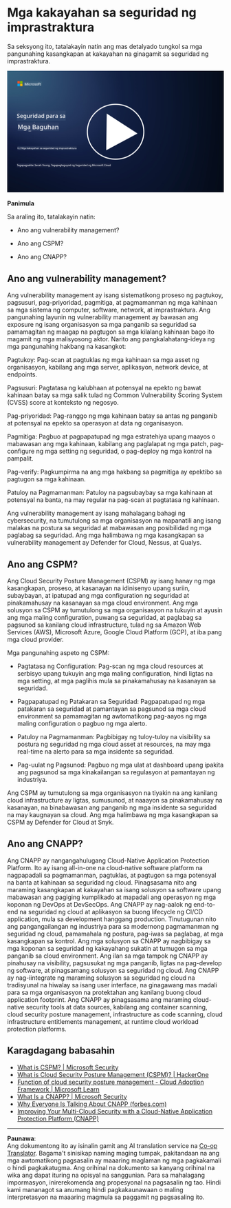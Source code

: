 <!--
CO_OP_TRANSLATOR_METADATA:
{
  "original_hash": "7d79ba0e7668b3bdae1fba7aa047f6c0",
  "translation_date": "2025-09-04T00:14:48+00:00",
  "source_file": "6.2 Infrastructure security capabilities.md",
  "language_code": "tl"
}
-->
# Mga kakayahan sa seguridad ng imprastraktura

Sa seksyong ito, tatalakayin natin ang mas detalyado tungkol sa mga pangunahing kasangkapan at kakayahan na ginagamit sa seguridad ng imprastraktura.

[![Panoorin ang video](../../translated_images/6-2_placeholder.f7538e1d434bd1ef305625337af1f71c49c86582d6f2d5dbc0d349cae2086e01.tl.png)](https://learn-video.azurefd.net/vod/player?id=cc87bbae-0fea-4899-9f09-868724719b96)

**Panimula**

Sa araling ito, tatalakayin natin:

- Ano ang vulnerability management?

- Ano ang CSPM?

- Ano ang CNAPP?

## Ano ang vulnerability management?

Ang vulnerability management ay isang sistematikong proseso ng pagtukoy, pagsusuri, pag-priyoridad, pagmitiga, at pagmamanman ng mga kahinaan sa mga sistema ng computer, software, network, at imprastraktura. Ang pangunahing layunin ng vulnerability management ay bawasan ang exposure ng isang organisasyon sa mga panganib sa seguridad sa pamamagitan ng maagap na pagtugon sa mga kilalang kahinaan bago ito magamit ng mga malisyosong aktor. Narito ang pangkalahatang-ideya ng mga pangunahing hakbang na kasangkot:

Pagtukoy: Pag-scan at pagtuklas ng mga kahinaan sa mga asset ng organisasyon, kabilang ang mga server, aplikasyon, network device, at endpoints.

Pagsusuri: Pagtatasa ng kalubhaan at potensyal na epekto ng bawat kahinaan batay sa mga salik tulad ng Common Vulnerability Scoring System (CVSS) score at konteksto ng negosyo.

Pag-priyoridad: Pag-ranggo ng mga kahinaan batay sa antas ng panganib at potensyal na epekto sa operasyon at data ng organisasyon.

Pagmitiga: Pagbuo at pagpapatupad ng mga estratehiya upang maayos o mabawasan ang mga kahinaan, kabilang ang paglalapat ng mga patch, pag-configure ng mga setting ng seguridad, o pag-deploy ng mga kontrol na pampalit.

Pag-verify: Pagkumpirma na ang mga hakbang sa pagmitiga ay epektibo sa pagtugon sa mga kahinaan.

Patuloy na Pagmamanman: Patuloy na pagsubaybay sa mga kahinaan at potensyal na banta, na may regular na pag-scan at pagtatasa ng kahinaan.

Ang vulnerability management ay isang mahalagang bahagi ng cybersecurity, na tumutulong sa mga organisasyon na mapanatili ang isang malakas na postura sa seguridad at mabawasan ang posibilidad ng mga paglabag sa seguridad. Ang mga halimbawa ng mga kasangkapan sa vulnerability management ay Defender for Cloud, Nessus, at Qualys.

## Ano ang CSPM?

Ang Cloud Security Posture Management (CSPM) ay isang hanay ng mga kasangkapan, proseso, at kasanayan na idinisenyo upang suriin, subaybayan, at ipatupad ang mga configuration ng seguridad at pinakamahusay na kasanayan sa mga cloud environment. Ang mga solusyon sa CSPM ay tumutulong sa mga organisasyon na tukuyin at ayusin ang mga maling configuration, puwang sa seguridad, at paglabag sa pagsunod sa kanilang cloud infrastructure, tulad ng sa Amazon Web Services (AWS), Microsoft Azure, Google Cloud Platform (GCP), at iba pang mga cloud provider.

Mga pangunahing aspeto ng CSPM:

- Pagtatasa ng Configuration: Pag-scan ng mga cloud resources at serbisyo upang tukuyin ang mga maling configuration, hindi ligtas na mga setting, at mga paglihis mula sa pinakamahusay na kasanayan sa seguridad.

- Pagpapatupad ng Patakaran sa Seguridad: Pagpapatupad ng mga patakaran sa seguridad at pamantayan sa pagsunod sa mga cloud environment sa pamamagitan ng awtomatikong pag-aayos ng mga maling configuration o pagbuo ng mga alerto.

- Patuloy na Pagmamanman: Pagbibigay ng tuloy-tuloy na visibility sa postura ng seguridad ng mga cloud asset at resources, na may mga real-time na alerto para sa mga insidente sa seguridad.

- Pag-uulat ng Pagsunod: Pagbuo ng mga ulat at dashboard upang ipakita ang pagsunod sa mga kinakailangan sa regulasyon at pamantayan ng industriya.

Ang CSPM ay tumutulong sa mga organisasyon na tiyakin na ang kanilang cloud infrastructure ay ligtas, sumusunod, at naaayon sa pinakamahusay na kasanayan, na binabawasan ang panganib ng mga insidente sa seguridad na may kaugnayan sa cloud. Ang mga halimbawa ng mga kasangkapan sa CSPM ay Defender for Cloud at Snyk.

## Ano ang CNAPP?

Ang CNAPP ay nangangahulugang Cloud-Native Application Protection Platform. Ito ay isang all-in-one na cloud-native software platform na nagpapadali sa pagmamanman, pagtuklas, at pagtugon sa mga potensyal na banta at kahinaan sa seguridad ng cloud. Pinagsasama nito ang maraming kasangkapan at kakayahan sa isang solusyon sa software upang mabawasan ang pagiging kumplikado at mapadali ang operasyon ng mga koponan ng DevOps at DevSecOps. Ang CNAPP ay nag-aalok ng end-to-end na seguridad ng cloud at aplikasyon sa buong lifecycle ng CI/CD application, mula sa development hanggang production. Tinutugunan nito ang pangangailangan ng industriya para sa modernong pagmamanman ng seguridad ng cloud, pamamahala ng postura, pag-iwas sa paglabag, at mga kasangkapan sa kontrol. Ang mga solusyon sa CNAPP ay nagbibigay sa mga koponan sa seguridad ng kakayahang sukatin at tumugon sa mga panganib sa cloud environment. Ang ilan sa mga tampok ng CNAPP ay pinahusay na visibility, pagsusukat ng mga panganib, ligtas na pag-develop ng software, at pinagsamang solusyon sa seguridad ng cloud. Ang CNAPP ay nag-iintegrate ng maraming solusyon sa seguridad ng cloud na tradisyunal na hiwalay sa isang user interface, na ginagawang mas madali para sa mga organisasyon na protektahan ang kanilang buong cloud application footprint. Ang CNAPP ay pinagsasama ang maraming cloud-native security tools at data sources, kabilang ang container scanning, cloud security posture management, infrastructure as code scanning, cloud infrastructure entitlements management, at runtime cloud workload protection platforms.

## Karagdagang babasahin
- [What is CSPM? | Microsoft Security](https://www.microsoft.com/security/business/security-101/what-is-cspm?WT.mc_id=academic-96948-sayoung)
- [What is Cloud Security Posture Management (CSPM)? | HackerOne](https://www.hackerone.com/knowledge-center/what-cloud-security-posture-management)
- [Function of cloud security posture management - Cloud Adoption Framework | Microsoft Learn](https://learn.microsoft.com/azure/cloud-adoption-framework/organize/cloud-security-posture-management?WT.mc_id=academic-96948-sayoung)
- [What Is a CNAPP? | Microsoft Security](https://www.microsoft.com/security/business/security-101/what-is-cnapp?WT.mc_id=academic-96948-sayoung)
- [Why Everyone Is Talking About CNAPP (forbes.com)](https://www.forbes.com/sites/forbestechcouncil/2021/12/10/why-everyone-is-talking-about-cnapp/?sh=567275ca1549)
- [Improving Your Multi-Cloud Security with a Cloud-Native Application Protection Platform (CNAPP)](https://www.youtube.com/watch?v=5w42kQ_QjZg&t=212s)

---

**Paunawa**:  
Ang dokumentong ito ay isinalin gamit ang AI translation service na [Co-op Translator](https://github.com/Azure/co-op-translator). Bagama't sinisikap naming maging tumpak, pakitandaan na ang mga awtomatikong pagsasalin ay maaaring maglaman ng mga pagkakamali o hindi pagkakatugma. Ang orihinal na dokumento sa kanyang orihinal na wika ang dapat ituring na opisyal na sanggunian. Para sa mahalagang impormasyon, inirerekomenda ang propesyonal na pagsasalin ng tao. Hindi kami mananagot sa anumang hindi pagkakaunawaan o maling interpretasyon na maaaring magmula sa paggamit ng pagsasaling ito.